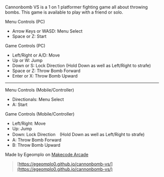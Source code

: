 Cannonbomb VS is a 1 on 1 platformer fighting game all about throwing bombs. This game is available to play with a friend or solo.

Menu Controls (PC)
- Arrow Keys or WASD: Menu Select
- Space or Z: Start

Game Controls (PC)
- Left/Right or A/D: Move
- Up or W: Jump
- Down or S: Lock Direction (Hold Down as well as Left/Right to strafe)
- Space or Z: Throw Bomb Forward
- Enter or X: Throw Bomb Upward

-----------------------------------

Menu Controls (Mobile/Controller)
- Directionals: Menu Select
- A: Start

Game Controls (Mobile/Controller)
- Left/Right: Move
- Up: Jump
- Down: Lock Direction　(Hold Down as well as Left/Right to strafe)
- A: Throw Bomb Forward
- B: Throw Bomb Upward

Made by Egeomplo on [Makecode Arcade](arcade.makecode.com)

> [https://egeomplo0.github.io/cannonbomb-vs/](https://egeomplo0.github.io/cannonbomb-vs/)
